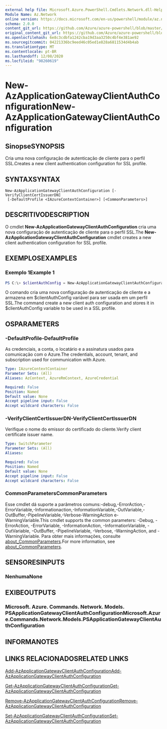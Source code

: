 ```yaml
---
external help file: Microsoft.Azure.PowerShell.Cmdlets.Network.dll-Help.xml
Module Name: Az.Network
online version: https://docs.microsoft.com/en-us/powershell/module/az.network/new-azapplicationgatewayclientauthconfiguration
schema: 2.0.0
content_git_url: https://github.com/Azure/azure-powershell/blob/master/src/Network/Network/help/New-AzApplicationGatewayClientAuthConfiguration.md
original_content_git_url: https://github.com/Azure/azure-powershell/blob/master/src/Network/Network/help/New-AzApplicationGatewayClientAuthConfiguration.md
ms.openlocfilehash: 6e8c3cdbfa1242cba19d3aa3250c4bf4e381ae92
ms.sourcegitcommit: 04221336bc9eed46c05ed1e828a6811534d4b4ab
ms.translationtype: MT
ms.contentlocale: pt-BR
ms.lasthandoff: 12/08/2020
ms.locfileid: "98260619"
---
```

# <span data-ttu-id="0b4fb-101">New-AzApplicationGatewayClientAuthConfiguration</span><span class="sxs-lookup"><span data-stu-id="0b4fb-101">New-AzApplicationGatewayClientAuthConfiguration</span></span>

## <span data-ttu-id="0b4fb-102">Sinopse</span><span class="sxs-lookup"><span data-stu-id="0b4fb-102">SYNOPSIS</span></span>
<span data-ttu-id="0b4fb-103">Cria uma nova configuração de autenticação de cliente para o perfil SSL.</span><span class="sxs-lookup"><span data-stu-id="0b4fb-103">Creates a new client authentication configuration for SSL profile.</span></span>

## <span data-ttu-id="0b4fb-104">SYNTAX</span><span class="sxs-lookup"><span data-stu-id="0b4fb-104">SYNTAX</span></span>

```
New-AzApplicationGatewayClientAuthConfiguration [-VerifyClientCertIssuerDN]
 [-DefaultProfile <IAzureContextContainer>] [<CommonParameters>]
```

## <span data-ttu-id="0b4fb-105">DESCRITIVO</span><span class="sxs-lookup"><span data-stu-id="0b4fb-105">DESCRIPTION</span></span>
<span data-ttu-id="0b4fb-106">O cmdlet **New-AzApplicationGatewayClientAuthConfiguration** cria uma nova configuração de autenticação de cliente para o perfil SSL.</span><span class="sxs-lookup"><span data-stu-id="0b4fb-106">The **New-AzApplicationGatewayClientAuthConfiguration** cmdlet creates a new client authentication configuration for SSL profile.</span></span>

## <span data-ttu-id="0b4fb-107">EXEMPLOS</span><span class="sxs-lookup"><span data-stu-id="0b4fb-107">EXAMPLES</span></span>

### <span data-ttu-id="0b4fb-108">Exemplo 1</span><span class="sxs-lookup"><span data-stu-id="0b4fb-108">Example 1</span></span>
```powershell
PS C:\> $clientAuthConfig = New-AzApplicationGatewayClientAuthConfiguration -VerifyClientCertIssuerDN
```

<span data-ttu-id="0b4fb-109">O comando cria uma nova configuração de autenticação de cliente e a armazena em $clientAuthConfig variável para ser usada em um perfil SSL.</span><span class="sxs-lookup"><span data-stu-id="0b4fb-109">The command create a new client auth configuration and stores it in $clientAuthConfig variable to be used in a SSL profile.</span></span> 

## <span data-ttu-id="0b4fb-110">OS</span><span class="sxs-lookup"><span data-stu-id="0b4fb-110">PARAMETERS</span></span>

### <span data-ttu-id="0b4fb-111">-DefaultProfile</span><span class="sxs-lookup"><span data-stu-id="0b4fb-111">-DefaultProfile</span></span>
<span data-ttu-id="0b4fb-112">As credenciais, a conta, o locatário e a assinatura usados para comunicação com o Azure.</span><span class="sxs-lookup"><span data-stu-id="0b4fb-112">The credentials, account, tenant, and subscription used for communication with Azure.</span></span>

```yaml
Type: IAzureContextContainer
Parameter Sets: (All)
Aliases: AzContext, AzureRmContext, AzureCredential

Required: False
Position: Named
Default value: None
Accept pipeline input: False
Accept wildcard characters: False
```

### <span data-ttu-id="0b4fb-113">-VerifyClientCertIssuerDN</span><span class="sxs-lookup"><span data-stu-id="0b4fb-113">-VerifyClientCertIssuerDN</span></span>
<span data-ttu-id="0b4fb-114">Verifique o nome do emissor do certificado do cliente.</span><span class="sxs-lookup"><span data-stu-id="0b4fb-114">Verify client certificate issuer name.</span></span>

```yaml
Type: SwitchParameter
Parameter Sets: (All)
Aliases:

Required: False
Position: Named
Default value: None
Accept pipeline input: False
Accept wildcard characters: False
```

### <span data-ttu-id="0b4fb-115">CommonParameters</span><span class="sxs-lookup"><span data-stu-id="0b4fb-115">CommonParameters</span></span>
<span data-ttu-id="0b4fb-116">Esse cmdlet dá suporte a parâmetros comuns:-debug,-ErrorAction,-ErrorVariable,-Informationaction,-InformationVariable,-OutVariable,-OutBuffer,-PipelineVariable,-Verbose-WarningAction e-WarningVariable.</span><span class="sxs-lookup"><span data-stu-id="0b4fb-116">This cmdlet supports the common parameters: -Debug, -ErrorAction, -ErrorVariable, -InformationAction, -InformationVariable, -OutVariable, -OutBuffer, -PipelineVariable, -Verbose, -WarningAction, and -WarningVariable.</span></span> <span data-ttu-id="0b4fb-117">Para obter mais informações, consulte [about_CommonParameters](http://go.microsoft.com/fwlink/?LinkID=113216).</span><span class="sxs-lookup"><span data-stu-id="0b4fb-117">For more information, see [about_CommonParameters](http://go.microsoft.com/fwlink/?LinkID=113216).</span></span>

## <span data-ttu-id="0b4fb-118">SENSORES</span><span class="sxs-lookup"><span data-stu-id="0b4fb-118">INPUTS</span></span>

### <span data-ttu-id="0b4fb-119">Nenhuma</span><span class="sxs-lookup"><span data-stu-id="0b4fb-119">None</span></span>

## <span data-ttu-id="0b4fb-120">EXIBE</span><span class="sxs-lookup"><span data-stu-id="0b4fb-120">OUTPUTS</span></span>

### <span data-ttu-id="0b4fb-121">Microsoft. Azure. Commands. Network. Models. PSApplicationGatewayClientAuthConfiguration</span><span class="sxs-lookup"><span data-stu-id="0b4fb-121">Microsoft.Azure.Commands.Network.Models.PSApplicationGatewayClientAuthConfiguration</span></span>

## <span data-ttu-id="0b4fb-122">INFORMA</span><span class="sxs-lookup"><span data-stu-id="0b4fb-122">NOTES</span></span>

## <span data-ttu-id="0b4fb-123">LINKS RELACIONADOS</span><span class="sxs-lookup"><span data-stu-id="0b4fb-123">RELATED LINKS</span></span>

[<span data-ttu-id="0b4fb-124">Add-AzApplicationGatewayClientAuthConfiguration</span><span class="sxs-lookup"><span data-stu-id="0b4fb-124">Add-AzApplicationGatewayClientAuthConfiguration</span></span>](./Add-AzApplicationGatewayClientAuthConfiguration.md)

[<span data-ttu-id="0b4fb-125">Get-AzApplicationGatewayClientAuthConfiguration</span><span class="sxs-lookup"><span data-stu-id="0b4fb-125">Get-AzApplicationGatewayClientAuthConfiguration</span></span>](./Get-AzApplicationGatewayClientAuthConfiguration.md)

[<span data-ttu-id="0b4fb-126">Remove-AzApplicationGatewayClientAuthConfiguration</span><span class="sxs-lookup"><span data-stu-id="0b4fb-126">Remove-AzApplicationGatewayClientAuthConfiguration</span></span>](./Remove-AzApplicationGatewayClientAuthConfiguration.md)

[<span data-ttu-id="0b4fb-127">Set-AzApplicationGatewayClientAuthConfiguration</span><span class="sxs-lookup"><span data-stu-id="0b4fb-127">Set-AzApplicationGatewayClientAuthConfiguration</span></span>](./Set-AzApplicationGatewayClientAuthConfiguration.md)